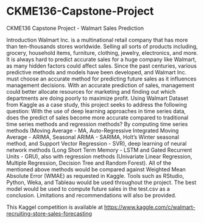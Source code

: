 # CKME136-Capstone-Project
CKME136 Capstone Project - Walmart Sales Prediction

Introduction
Walmart Inc. is a multinational retail company that has more than ten-thousands stores worldwide. Selling all sorts of products including, grocery, household items, furniture, clothing, jewelry, electronics, and more. It is always hard to predict accurate sales for a huge company like Walmart, as many hidden factors could affect sales. Since the past centuries, various predictive methods and models have been developed, and Walmart Inc. must choose an accurate method for predicting future sales as it influences management decisions. With an accurate prediction of sales, management could better allocate resources for marketing and finding out which departments are doing poorly to maximize profit. Using Walmart Dataset from Kaggle as a case study, this project seeks to address the following question:
With the use of deep learning approaches in time series data, does the predict of sales become more accurate compared to traditional time series methods and regression methods?
By computing time series methods (Moving Average - MA, Auto-Regressive Integrated Moving Average - ARIMA, Seasonal ARIMA - SARIMA, Holt’s Winter seasonal method, and Support Vector Regression - SVR), deep learning of neural network methods (Long Short Term Memory - LSTM and Gated Recurrent Units - GRU), also with regression methods (Univariate Linear Regression, Multiple Regression, Decision Tree and Random Forest). All of the mentioned above methods would be compared against Weighted Mean Absolute Error (WMAE) as requested in Kaggle. Tools such as RStudio, Python, Weka, and Tableau would be used throughout the project. The best model would be used to compute future sales in the test.csv as a conclusion. Limitations and recommendations will also be provided.

This Kaggel competition is available at https://www.kaggle.com/c/walmart-recruiting-store-sales-forecasting
